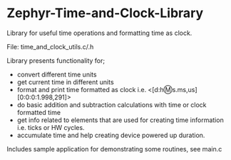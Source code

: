 # Zephyr-Time-and-Clock-Library
Library for useful time operations and formatting time as clock.

File: time_and_clock_utils.c/.h

Library presents functionality for;
- convert different time units
- get current time in different units
- format and print time formatted as clock i.e. <[d:h:m:s.ms,us] [0:0:0:1.998,291]>
- do basic addition and subtraction calculations with time or clock formatted time
- get info related to elements that are used for creating time information i.e. ticks or HW cycles.
- accumulate time and help creating device powered up duration. 

Includes sample application for demonstrating some routines, see main.c
